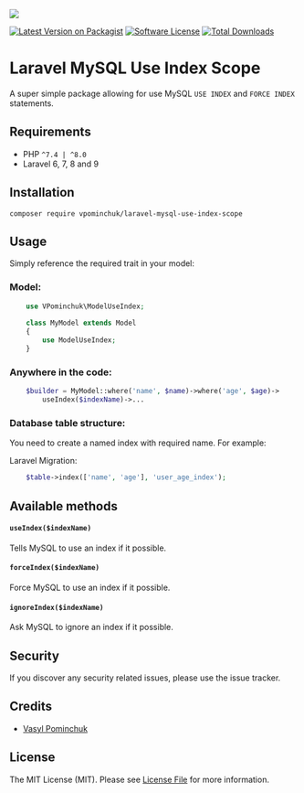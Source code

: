 ![](https://banners.beyondco.de/Laravel%20MySQL%20USE%20INDEX%20Model%20Scope.png?theme=light&packageManager=composer+require&packageName=vpominchuk%2Flaravel-mysql-use-index-scope&pattern=texture&style=style_1&description=Allowing+for+use+MySQL+USE+INDEX+and+FORCE+INDEX+statements&md=1&showWatermark=0&fontSize=100px&images=https%3A%2F%2Flaravel.com%2Fimg%2Flogomark.min.svg)

[![Latest Version on Packagist](https://img.shields.io/packagist/v/vpominchuk/laravel-mysql-use-index-scope.svg?style=flat-square)](https://packagist.org/packages/vpominchuk/laravel-mysql-use-index-scope)
[![Software License](https://img.shields.io/badge/license-MIT-brightgreen.svg?style=flat-square)](LICENSE)
[![Total Downloads](https://img.shields.io/packagist/dt/vpominchuk/laravel-mysql-use-index-scope.svg?style=flat-square)](https://packagist.org/packages/vpominchuk/laravel-mysql-use-index-scope)

# Laravel MySQL Use Index Scope
A super simple package allowing for use MySQL `USE INDEX` and `FORCE INDEX` statements.

## Requirements
- PHP `^7.4 | ^8.0`
- Laravel 6, 7, 8 and 9

## Installation

`composer require vpominchuk/laravel-mysql-use-index-scope`

## Usage
Simply reference the required trait in your model:

### Model:
```php
    use VPominchuk\ModelUseIndex;
    
    class MyModel extends Model
    {
        use ModelUseIndex;
    }
```

### Anywhere in the code:
```php
    $builder = MyModel::where('name', $name)->where('age', $age)->
        useIndex($indexName)->...
```

### Database table structure:
You need to create a named index with required name. For example:

Laravel Migration:
```php
    $table->index(['name', 'age'], 'user_age_index');
```
## Available methods
#### `useIndex($indexName)`
Tells MySQL to use an index if it possible.

#### `forceIndex($indexName)`
Force MySQL to use an index if it possible.

#### `ignoreIndex($indexName)`
Ask MySQL to ignore an index if it possible.

## Security

If you discover any security related issues, please use the issue tracker.

## Credits

- [Vasyl Pominchuk](https://github.com/vpominchuk)

## License

The MIT License (MIT). Please see [License File](LICENSE) for more information.

